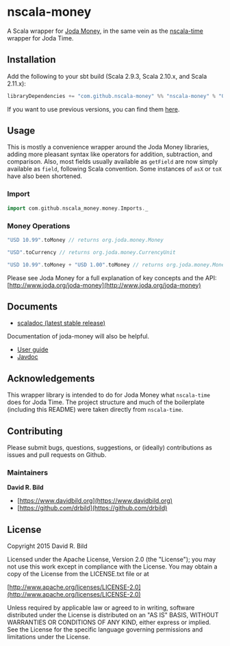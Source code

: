 # nscala-money

A Scala wrapper for [Joda Money](http://www.joda.org/joda-money/), in
the same vein as the
[nscala-time](https://github.com/nscala-time/nscala-time) wrapper for
Joda Time.

## Installation

Add the following to your sbt build (Scala 2.9.3, Scala 2.10.x, and Scala 2.11.x):

```scala
libraryDependencies += "com.github.nscala-money" %% "nscala-money" % "0.9.0"
```

If you want to use previous versions, you can find them [here](https://search.maven.org/#search%7Cga%7C1%7Cg%3A%22com.github.nscala-money%22).

## Usage

This is mostly a convenience wrapper around the Joda Money libraries, adding more pleasant syntax like operators for addition, subtraction, and comparison. Also, most fields usually available as `getField` are now simply available as `field`, following Scala convention.  Some instances of `asX` or `toX` have also been shortened.

### Import
```scala
import com.github.nscala_money.money.Imports._
```

### Money Operations
```scala
"USD 10.99".toMoney // returns org.joda.money.Money

"USD".toCurrency // returns org.joda.money.CurrencyUnit

"USD 10.99".toMoney + "USD 1.00".toMoney // returns org.joda.money.Money = USD 11.99
```

Please see Joda Money for a full explanation of key concepts and the API:
[http://www.joda.org/joda-money](http://www.joda.org/joda-money)

## Documents

 - [scaladoc (latest stable release)](http://javadoc-badge.appspot.com/com.github.nscala-money/nscala-money_2.11)

Documentation of joda-money will also be helpful.
 - [User guide](http://www.joda.org/joda-money/userguide.html)
 - [Javdoc](http://www.joda.org/joda-money/apidocs/index.html)

## Acknowledgements

This wrapper library is intended to do for Joda Money what
`nscala-time` does for Joda Time. The project structure and much of
the boilerplate (including this README) were taken directly from
`nscala-time`.

## Contributing

Please submit bugs, questions, suggestions, or (ideally) contributions
as issues and pull requests on Github.

### Maintainers
**David R. Bild**

+ [https://www.davidbild.org](https://www.davidbild.org)
+ [https://github.com/drbild](https://github.com/drbild)

## License
Copyright 2015 David R. Bild

Licensed under the Apache License, Version 2.0 (the "License"); you may not use
this work except in compliance with the License. You may obtain a copy of the
License from the LICENSE.txt file or at

[http://www.apache.org/licenses/LICENSE-2.0](http://www.apache.org/licenses/LICENSE-2.0)

Unless required by applicable law or agreed to in writing, software distributed
under the License is distributed on an "AS IS" BASIS, WITHOUT WARRANTIES OR
CONDITIONS OF ANY KIND, either express or implied. See the License for the
specific language governing permissions and limitations under the License.
